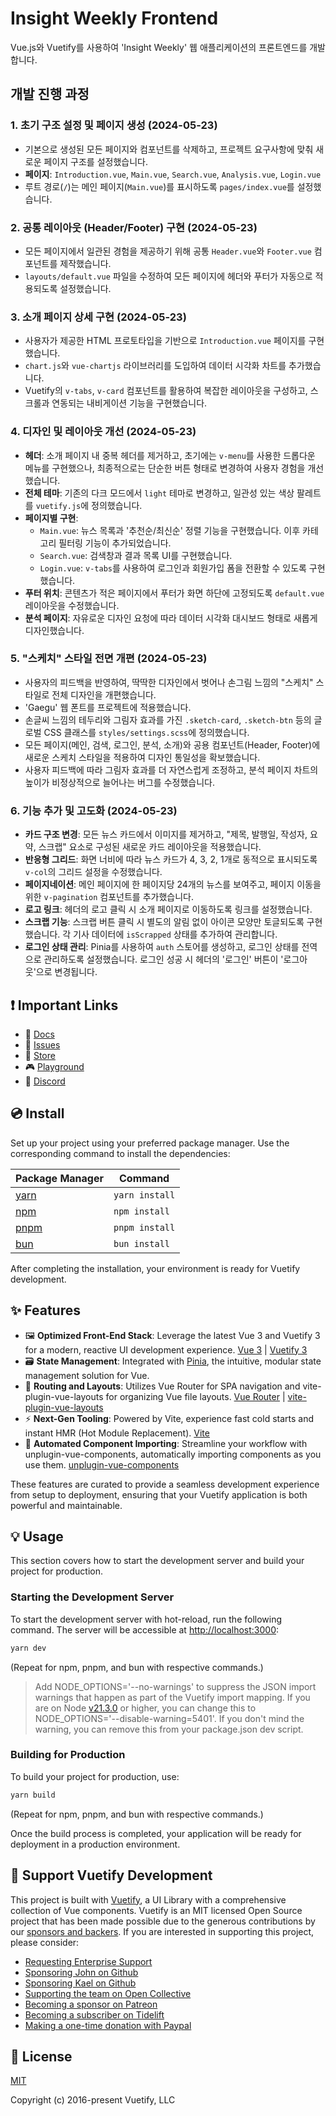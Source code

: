 # Insight Weekly Frontend

Vue.js와 Vuetify를 사용하여 'Insight Weekly' 웹 애플리케이션의 프론트엔드를 개발합니다.

## 개발 진행 과정

### **1. 초기 구조 설정 및 페이지 생성 (2024-05-23)**

-   기본으로 생성된 모든 페이지와 컴포넌트를 삭제하고, 프로젝트 요구사항에 맞춰 새로운 페이지 구조를 설정했습니다.
-   **페이지**: `Introduction.vue`, `Main.vue`, `Search.vue`, `Analysis.vue`, `Login.vue`
-   루트 경로(`/`)는 메인 페이지(`Main.vue`)를 표시하도록 `pages/index.vue`를 설정했습니다.

### **2. 공통 레이아웃 (Header/Footer) 구현 (2024-05-23)**

-   모든 페이지에서 일관된 경험을 제공하기 위해 공통 `Header.vue`와 `Footer.vue` 컴포넌트를 제작했습니다.
-   `layouts/default.vue` 파일을 수정하여 모든 페이지에 헤더와 푸터가 자동으로 적용되도록 설정했습니다.

### **3. 소개 페이지 상세 구현 (2024-05-23)**

-   사용자가 제공한 HTML 프로토타입을 기반으로 `Introduction.vue` 페이지를 구현했습니다.
-   `chart.js`와 `vue-chartjs` 라이브러리를 도입하여 데이터 시각화 차트를 추가했습니다.
-   Vuetify의 `v-tabs`, `v-card` 컴포넌트를 활용하여 복잡한 레이아웃을 구성하고, 스크롤과 연동되는 내비게이션 기능을 구현했습니다.

### **4. 디자인 및 레이아웃 개선 (2024-05-23)**

-   **헤더**: 소개 페이지 내 중복 헤더를 제거하고, 초기에는 `v-menu`를 사용한 드롭다운 메뉴를 구현했으나, 최종적으로는 단순한 버튼 형태로 변경하여 사용자 경험을 개선했습니다.
-   **전체 테마**: 기존의 다크 모드에서 `light` 테마로 변경하고, 일관성 있는 색상 팔레트를 `vuetify.js`에 정의했습니다.
-   **페이지별 구현**:
    -   `Main.vue`: 뉴스 목록과 '추천순/최신순' 정렬 기능을 구현했습니다. 이후 카테고리 필터링 기능이 추가되었습니다.
    -   `Search.vue`: 검색창과 결과 목록 UI를 구현했습니다.
    -   `Login.vue`: `v-tabs`를 사용하여 로그인과 회원가입 폼을 전환할 수 있도록 구현했습니다.
-   **푸터 위치**: 콘텐츠가 적은 페이지에서 푸터가 화면 하단에 고정되도록 `default.vue` 레이아웃을 수정했습니다.
-   **분석 페이지**: 자유로운 디자인 요청에 따라 데이터 시각화 대시보드 형태로 새롭게 디자인했습니다.

### **5. "스케치" 스타일 전면 개편 (2024-05-23)**

-   사용자의 피드백을 반영하여, 딱딱한 디자인에서 벗어나 손그림 느낌의 "스케치" 스타일로 전체 디자인을 개편했습니다.
-   'Gaegu' 웹 폰트를 프로젝트에 적용했습니다.
-   손글씨 느낌의 테두리와 그림자 효과를 가진 `.sketch-card`, `.sketch-btn` 등의 글로벌 CSS 클래스를 `styles/settings.scss`에 정의했습니다.
-   모든 페이지(메인, 검색, 로그인, 분석, 소개)와 공용 컴포넌트(Header, Footer)에 새로운 스케치 스타일을 적용하여 디자인 통일성을 확보했습니다.
-   사용자 피드백에 따라 그림자 효과를 더 자연스럽게 조정하고, 분석 페이지 차트의 높이가 비정상적으로 늘어나는 버그를 수정했습니다.

### **6. 기능 추가 및 고도화 (2024-05-23)**

-   **카드 구조 변경**: 모든 뉴스 카드에서 이미지를 제거하고, "제목, 발행일, 작성자, 요약, 스크랩" 요소로 구성된 새로운 카드 레이아웃을 적용했습니다.
-   **반응형 그리드**: 화면 너비에 따라 뉴스 카드가 4, 3, 2, 1개로 동적으로 표시되도록 `v-col`의 그리드 설정을 수정했습니다.
-   **페이지네이션**: 메인 페이지에 한 페이지당 24개의 뉴스를 보여주고, 페이지 이동을 위한 `v-pagination` 컴포넌트를 추가했습니다.
-   **로고 링크**: 헤더의 로고 클릭 시 소개 페이지로 이동하도록 링크를 설정했습니다.
-   **스크랩 기능**: 스크랩 버튼 클릭 시 별도의 알림 없이 아이콘 모양만 토글되도록 구현했습니다. 각 기사 데이터에 `isScrapped` 상태를 추가하여 관리합니다.
-   **로그인 상태 관리**: Pinia를 사용하여 `auth` 스토어를 생성하고, 로그인 상태를 전역으로 관리하도록 설정했습니다. 로그인 성공 시 헤더의 '로그인' 버튼이 '로그아웃'으로 변경됩니다.

## ❗️ Important Links

- 📄 [Docs](https://vuetifyjs.com/)
- 🚨 [Issues](https://issues.vuetifyjs.com/)
- 🏬 [Store](https://store.vuetifyjs.com/)
- 🎮 [Playground](https://play.vuetifyjs.com/)
- 💬 [Discord](https://community.vuetifyjs.com)

## 💿 Install

Set up your project using your preferred package manager. Use the corresponding command to install the dependencies:

| Package Manager                                                | Command        |
|---------------------------------------------------------------|----------------|
| [yarn](https://yarnpkg.com/getting-started)                   | `yarn install` |
| [npm](https://docs.npmjs.com/cli/v7/commands/npm-install)     | `npm install`  |
| [pnpm](https://pnpm.io/installation)                          | `pnpm install` |
| [bun](https://bun.sh/#getting-started)                        | `bun install`  |

After completing the installation, your environment is ready for Vuetify development.

## ✨ Features

- 🖼️ **Optimized Front-End Stack**: Leverage the latest Vue 3 and Vuetify 3 for a modern, reactive UI development experience. [Vue 3](https://v3.vuejs.org/) | [Vuetify 3](https://vuetifyjs.com/en/)
- 🗃️ **State Management**: Integrated with [Pinia](https://pinia.vuejs.org/), the intuitive, modular state management solution for Vue.
- 🚦 **Routing and Layouts**: Utilizes Vue Router for SPA navigation and vite-plugin-vue-layouts for organizing Vue file layouts. [Vue Router](https://router.vuejs.org/) | [vite-plugin-vue-layouts](https://github.com/JohnCampionJr/vite-plugin-vue-layouts)
- ⚡ **Next-Gen Tooling**: Powered by Vite, experience fast cold starts and instant HMR (Hot Module Replacement). [Vite](https://vitejs.dev/)
- 🧩 **Automated Component Importing**: Streamline your workflow with unplugin-vue-components, automatically importing components as you use them. [unplugin-vue-components](https://github.com/antfu/unplugin-vue-components)

These features are curated to provide a seamless development experience from setup to deployment, ensuring that your Vuetify application is both powerful and maintainable.

## 💡 Usage

This section covers how to start the development server and build your project for production.

### Starting the Development Server

To start the development server with hot-reload, run the following command. The server will be accessible at [http://localhost:3000](http://localhost:3000):

```bash
yarn dev
```

(Repeat for npm, pnpm, and bun with respective commands.)

> Add NODE_OPTIONS='--no-warnings' to suppress the JSON import warnings that happen as part of the Vuetify import mapping. If you are on Node [v21.3.0](https://nodejs.org/en/blog/release/v21.3.0) or higher, you can change this to NODE_OPTIONS='--disable-warning=5401'. If you don't mind the warning, you can remove this from your package.json dev script.

### Building for Production

To build your project for production, use:

```bash
yarn build
```

(Repeat for npm, pnpm, and bun with respective commands.)

Once the build process is completed, your application will be ready for deployment in a production environment.

## 💪 Support Vuetify Development

This project is built with [Vuetify](https://vuetifyjs.com/en/), a UI Library with a comprehensive collection of Vue components. Vuetify is an MIT licensed Open Source project that has been made possible due to the generous contributions by our [sponsors and backers](https://vuetifyjs.com/introduction/sponsors-and-backers/). If you are interested in supporting this project, please consider:

- [Requesting Enterprise Support](https://support.vuetifyjs.com/)
- [Sponsoring John on Github](https://github.com/users/johnleider/sponsorship)
- [Sponsoring Kael on Github](https://github.com/users/kaelwd/sponsorship)
- [Supporting the team on Open Collective](https://opencollective.com/vuetify)
- [Becoming a sponsor on Patreon](https://www.patreon.com/vuetify)
- [Becoming a subscriber on Tidelift](https://tidelift.com/subscription/npm/vuetify)
- [Making a one-time donation with Paypal](https://paypal.me/vuetify)

## 📑 License
[MIT](http://opensource.org/licenses/MIT)

Copyright (c) 2016-present Vuetify, LLC
